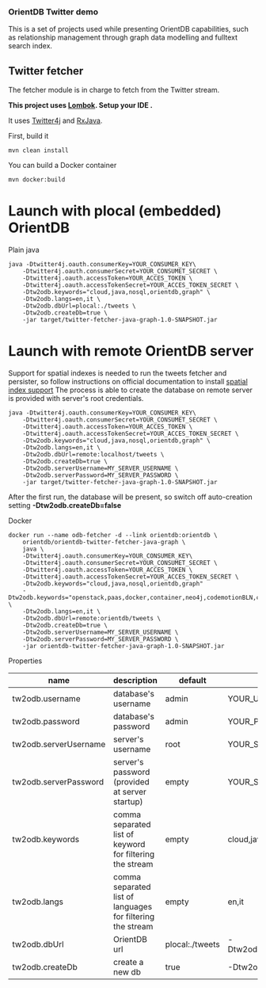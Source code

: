 ### OrientDB Twitter demo

This is a set of projects used while presenting OrientDB capabilities, such as relationship management through graph data modelling and fulltext search index.

## Twitter fetcher 

The fetcher module is in charge to fetch from the Twitter stream. 

**This project uses  [Lombok](https://projectlombok.org/). Setup your IDE .**

It uses [Twitter4j](http://twitter4j.org/) and [RxJava](https://github.com/ReactiveX/RxJava).

First, build it

```
mvn clean install
```

You can build a Docker container
```
mvn docker:build
```

# Launch with **plocal** (embedded) OrientDB

Plain java

```
java -Dtwitter4j.oauth.consumerKey=YOUR_CONSUMER_KEY\
    -Dtwitter4j.oauth.consumerSecret=YOUR_CONSUMET_SECRET \
    -Dtwitter4j.oauth.accessToken=YOUR_ACCES_TOKEN \
    -Dtwitter4j.oauth.accessTokenSecret=YOUR_ACCES_TOKEN_SECRET \
    -Dtw2odb.keywords="cloud,java,nosql,orientdb,graph" \
    -Dtw2odb.langs=en,it \
    -Dtw2odb.dbUrl=plocal:./tweets \
    -Dtw2odb.createDb=true \
    -jar target/twitter-fetcher-java-graph-1.0-SNAPSHOT.jar
```


# Launch with **remote** OrientDB server

Support for spatial indexes is needed to run the tweets fetcher and persister, so follow instructions on official documentation to install [spatial index support](http://orientdb.com/docs/2.2.x/Spatial-Index.html)
The process is able to create the database on remote server is provided with server's root credentials.

```
java -Dtwitter4j.oauth.consumerKey=YOUR_CONSUMER_KEY\
    -Dtwitter4j.oauth.consumerSecret=YOUR_CONSUMET_SECRET \
    -Dtwitter4j.oauth.accessToken=YOUR_ACCES_TOKEN \
    -Dtwitter4j.oauth.accessTokenSecret=YOUR_ACCES_TOKEN_SECRET \
    -Dtw2odb.keywords="cloud,java,nosql,orientdb,graph" \
    -Dtw2odb.langs=en,it \
    -Dtw2odb.dbUrl=remote:localhost/tweets \
    -Dtw2odb.createDb=true \
    -Dtw2odb.serverUsername=MY_SERVER_USERNAME \
    -Dtw2odb.serverPassword=MY_SERVER_PASSWORD \
    -jar target/twitter-fetcher-java-graph-1.0-SNAPSHOT.jar
```

After the first run, the database will be present, so switch off auto-creation setting **-Dtw2odb.createDb=false**  

Docker



```
docker run --name odb-fetcher -d --link orientdb:orientdb \
    orientdb/orientdb-twitter-fetcher-java-graph \
    java \
    -Dtwitter4j.oauth.consumerKey=YOUR_CONSUMER_KEY\
    -Dtwitter4j.oauth.consumerSecret=YOUR_CONSUMET_SECRET \
    -Dtwitter4j.oauth.accessToken=YOUR_ACCES_TOKEN \
    -Dtwitter4j.oauth.accessTokenSecret=YOUR_ACCES_TOKEN_SECRET \
    -Dtw2odb.keywords="cloud,java,nosql,orientdb,graph" 
    -Dtw2odb.keywords="openstack,paas,docker,container,neo4j,codemotionBLN,cloud,java,nosql,orientdb,graph" \
    -Dtw2odb.langs=en,it \
    -Dtw2odb.dbUrl=remote:orientdb/tweets \
    -Dtw2odb.createDb=true \
    -Dtw2odb.serverUsername=MY_SERVER_USERNAME \
    -Dtw2odb.serverPassword=MY_SERVER_PASSWORD \
    -jar orientdb-twitter-fetcher-java-graph-1.0-SNAPSHOT.jar 

```


Properties

| name  | description|default | example| 
|---|---|---|---|
| tw2odb.username  | database's username|admin|YOUR_USERNAME |
| tw2odb.password  | database's password|admin|YOUR_PASSWORD |
| tw2odb.serverUsername  | server's username|root|YOUR_SERVER_ROOT_USERNAME |
| tw2odb.serverPassword  | server's password (provided at server startup)|empty|YOUR_SERVER_ROOT_PASSWORD |
| tw2odb.keywords  |comma separated list of keyword for filtering the stream|empty|cloud,java, |
| tw2odb.langs  |comma separated list of languages for filtering the stream|empty| en,it|
| tw2odb.dbUrl  |OrientDB url| plocal:./tweets|-Dtw2odb.dbUrl=plocal:/opt/orientdb/databases/tweets|
| tw2odb.createDb |create a new db| true|-Dtw2odb.createDb=true|

     







